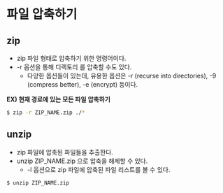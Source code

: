 # 파일 압축하기

## zip
- zip 파일 형태로 압축하기 위한 명령어이다.
- -r 옵션을 통해 디렉토리 를 압축할 수도 있다.
  - 다양한 옵션들이 있는데, 유용한 옵션은 -r (recurse into directories), -9 (compress better), -e (encrypt) 등이다.
  
__EX) 현재 경로에 있는 모든 파일 압축하기__
```sh
$ zip -r ZIP_NAME.zip ./*
```

## unzip
- zip 파일에 압축된 파일들을 추출한다.
- unzip ZIP_NAME.zip 으로 압축을 해제할 수 있다.
  - -l 옵션으로 zip 파일에 압축된 파일 리스트를 볼 수 있다.
```
$ unzip ZIP_NAME.zip
```
